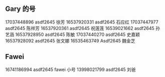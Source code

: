 ## Gary 的号

17037448896 asdf2645 徐芳
16537920331 asdf2645 石应红
17037447977 asdf2645 陈祥芳
16537920361 asdf2645 祝莲莲
16539021662 asdf2645 孙艺涵
16537928950 asdf2645 陈敏
17037440270 asdf2645 史嘉颖
16537928092 asdf2645 张文娜
16535463749 Asdf2645 魏金芝

## Fawei

16741186994 asdf2645 fawei 小号
13998021799 asdf2645 刘爸
